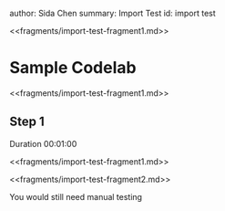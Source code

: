 author: Sida Chen summary: Import Test id: import test

<<fragments/import-test-fragment1.md>> <!-- not going to show-->

# Sample Codelab

<<fragments/import-test-fragment1.md>> <!--not going to show-->

## Step 1

Duration 00:01:00

<<fragments/import-test-fragment1.md>>

<<fragments/import-test-fragment2.md>>

You would still need manual testing
